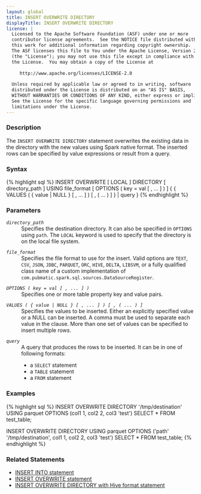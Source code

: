 ```yaml
---
layout: global
title: INSERT OVERWRITE DIRECTORY
displayTitle: INSERT OVERWRITE DIRECTORY
license: |
  Licensed to the Apache Software Foundation (ASF) under one or more
  contributor license agreements.  See the NOTICE file distributed with
  this work for additional information regarding copyright ownership.
  The ASF licenses this file to You under the Apache License, Version 2.0
  (the "License"); you may not use this file except in compliance with
  the License.  You may obtain a copy of the License at
 
     http://www.apache.org/licenses/LICENSE-2.0
 
  Unless required by applicable law or agreed to in writing, software
  distributed under the License is distributed on an "AS IS" BASIS,
  WITHOUT WARRANTIES OR CONDITIONS OF ANY KIND, either express or implied.
  See the License for the specific language governing permissions and
  limitations under the License.
---
```

### Description
The `INSERT OVERWRITE DIRECTORY` statement overwrites the existing data in the directory with the new values using Spark native format. The inserted rows can be specified by value expressions or result from a query.

### Syntax
{% highlight sql %}
INSERT OVERWRITE [ LOCAL ] DIRECTORY [ directory_path ]
    USING file_format [ OPTIONS ( key = val [ , ... ] ) ]
    { { VALUES ( { value | NULL } [ , ... ] ) [ , ( ... ) ] } | query }
{% endhighlight %}

### Parameters
<dl>
  <dt><code><em>directory_path</em></code></dt>
  <dd>
  Specifies the destination directory. It can also be specified in <code>OPTIONS</code> using <code>path</code>. The <code>LOCAL</code> keyword is used to specify that the directory is on the local file system.
  </dd>
</dl>

<dl>
  <dt><code><em>file_format</em></code></dt>
  <dd>
  Specifies the file format to use for the insert. Valid options are <code>TEXT</code>, <code>CSV</code>, <code>JSON</code>, <code>JDBC</code>, <code>PARQUET</code>, <code>ORC</code>, <code>HIVE</code>, <code>DELTA</code>, <code>LIBSVM</code>, or a fully qualified class name of a custom implementation of <code>com.pubmatic.spark.sql.sources.DataSourceRegister</code>.
  </dd>
</dl>

<dl>
  <dt><code><em>OPTIONS ( key = val [ , ... ] )</em></code></dt>
  <dd>Specifies one or more table property key and value pairs.</dd>
</dl>

<dl>
  <dt><code><em>VALUES ( { value | NULL } [ , ... ] ) [ , ( ... ) ]</em></code></dt>
  <dd>
  Specifies the values to be inserted. Either an explicitly specified value or a NULL can be inserted. A comma must be used to separate each value in the clause. More than one set of values can be specified to insert multiple rows.
  </dd>
</dl>

<dl>
  <dt><code><em>query</em></code></dt>
  <dd>A query that produces the rows to be inserted. It can be in one of following formats:
    <ul>
      <li>a <code>SELECT</code> statement</li>
      <li>a <code>TABLE</code> statement</li>
      <li>a <code>FROM</code> statement</li>
    </ul>
   </dd>
</dl>

### Examples
{% highlight sql %}
INSERT OVERWRITE DIRECTORY '/tmp/destination'
    USING parquet
    OPTIONS (col1 1, col2 2, col3 'test')
    SELECT * FROM test_table;

INSERT OVERWRITE DIRECTORY
    USING parquet
    OPTIONS ('path' '/tmp/destination', col1 1, col2 2, col3 'test')
    SELECT * FROM test_table;
{% endhighlight %}

### Related Statements
  * [INSERT INTO statement](sql-ref-syntax-dml-insert-into.html)
  * [INSERT OVERWRITE statement](sql-ref-syntax-dml-insert-overwrite-table.html)
  * [INSERT OVERWRITE DIRECTORY with Hive format statement](sql-ref-syntax-dml-insert-overwrite-directory-hive.html)